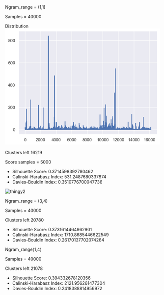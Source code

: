 Ngram_range = (1,1)

Samples = 40000

Distribution ![thingy](40000_samples_ngram_1_1.png)

Clusters left 16219

Score samples = 5000

- Silhouette Score: 0.3714598392780462
- Calinski-Harabasz Index: 531.2487680337874
- Davies-Bouldin Index: 0.3510776700047736

![thingy2]()

Ngram_range = (3,4)

Samples = 40000

Clusters left 20780

- Silhouette Score: 0.3731614464962901
- Calinski-Harabasz Index: 1710.8685446622549
- Davies-Bouldin Index: 0.26170137702074264

Ngram_range(1,4)

Samples = 40000

Clusters left 21078

- Silhouette Score: 0.394332678120356
- Calinski-Harabasz Index: 2121.956261477304
- Davies-Bouldin Index: 0.2418388814956972